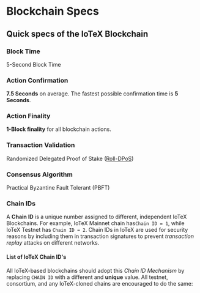 # Blockchain Specs

## Quick specs of the IoTeX Blockchain

### Block Time

5-Second Block Time

### Action Confirmation

**7.5 Seconds** on average. The fastest possible confirmation time is **5 Seconds**.

### Action Finality

**1-Block finality** for all blockchain actions.

### Transaction Validation

Randomized Delegated Proof of Stake ([Roll-DPoS](https://files.iotex.io/publications/Academic\_Paper\_Yellow\_Paper.pdf))&#x20;

### Consensus Algorithm

Practical Byzantine Fault Tolerant (PBFT)

### Chain IDs

A **Chain ID** is a unique number assigned to different, independent IoTeX Blockchains. For example, IoTeX Mainnet chain has`Chain ID = 1`, while IoTeX Testnet has `Chain ID = 2`. Chain IDs in IoTeX are used for security reasons by including them in transaction signatures to prevent _transaction replay_ attacks on different networks.

#### List of IoTeX Chain ID's

All IoTeX-based blockchains should adopt this _Chain ID Mechanism_ by replacing `CHAIN ID` with a different and **unique** value. All testnet, consortium, and any IoTeX-cloned chains are encouraged to do the same:
